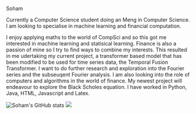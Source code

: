 Soham

Currently a Computer Science student doing an Meng in Computer Science. I am looking to specialise in machine learning and financial computation.

I enjoy applying maths to the world of CompSci and so this got me interested in machine learning and statisical learning. Finance is also a passion of mine so I try to find ways to combine my interests. This resulted in me udertaking my current project, a transformer based model that has been modified to be used for time series data, the Temporal Fusion Transformer. I want to do further research and exploration into the Fourier series and the subseuqent Fourier analysis.
I am also looking into the role of computers and algorithms in the world of finance. My newest project will endeavour to explore the Black Scholes equation.
I have worked in Python, Java, HTML, Javascript and Latex. 

![Soham's GitHub stats](https://github-readme-stats.vercel.app/api?username=Soham-Deshpande&theme=algolia&show_icons=true&hide=issues)
<a href="https://github.com/Soham-Deshpande">
  <img align="centre" src="https://github-readme-stats.vercel.app/api/top-langs/?username=Soham-Deshpande&theme=algolia" />
</a>


